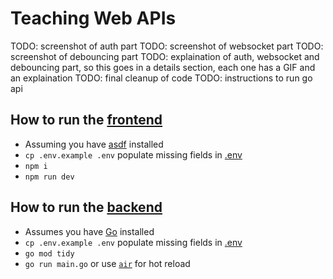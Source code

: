 # Teaching Web APIs

TODO: screenshot of auth part
TODO: screenshot of websocket part
TODO: screenshot of debouncing part
TODO: explaination of auth, websocket and debouncing part, so this goes in a details section, each one has a GIF and an explaination
TODO: final cleanup of code
TODO: instructions to run go api

## How to run the [frontend](./jam-packed-webapp/)
- Assuming you have [asdf](https://asdf-vm.com/) installed
- `cp .env.example .env` populate missing fields in [.env](./jam-packed-webapp/.env)
- `npm i`
- `npm run dev`

## How to run the [backend](./jam-packed-webapi/)
- Assumes you have [Go](https://go.dev/doc/install) installed
- `cp .env.example .env` populate missing fields in [.env](./jam-packed-webapi/.env)
- `go mod tidy`
- `go run main.go` or use [`air`](https://github.com/air-verse/air) for hot reload